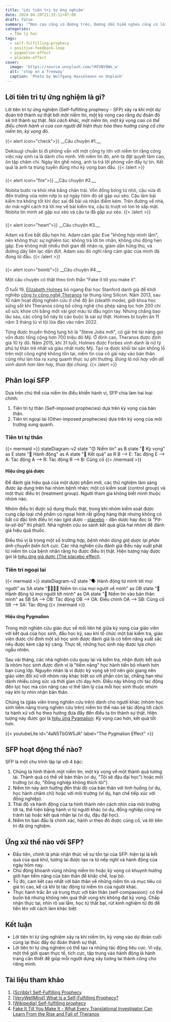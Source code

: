 ```yaml
---
title: 'Lời tiên tri tự ứng nghiệm'
date: 2024-04-20T21:33:11+07:00
draft: false
summary: '“Non cao cũng có đường trèo, Đường dẫu hiểm nghèo cũng có lối đi.”'
categories:
  - Tâm lý học
tags:
  - self-fulfilling-prophecy
  - positive-feedback-loop
  - pygmalion-effect
  - placebo-effect
cover:
  image: 'https://source.unsplash.com/lRFVNY9Wo_w'
  alt: 'stop on a freeway'
  caption: 'Photo by Wolfgang Hasselmann on Unplash'
---
```


## Lời tiên tri tự ứng nghiệm là gì?

Lời tiên tri tự ứng nghiệm (Self-fulfilling prophecy - SFP) xảy ra khi một dự đoán trở thành sự thật bởi một niềm tin, một kỳ vọng cao rằng dự đoán đó sẽ trở thành sự thật. _Nói cách khác, một niềm tin, một kỳ vọng cao có thể điều chỉnh hành vi của con người để hiện thực hóa theo hướng củng cố cho niềm tin, kỳ vọng đó_.

<div style="margin-bottom:1.5rem;opacity:0.9;">
{{< alert icon="check">}}
__Câu chuyện #1.__

Dekisugi chuẩn bị đi phỏng vấn với một công ty lớn với niềm tin rằng công việc này sinh ra là dành cho mình. Với niềm tin đó, anh ta đặt quyết tâm cao, ôn tập chăm chỉ. Ngày lên ghế nóng, anh ta trả lời phỏng vấn đầy tự tin. Kết quả là anh ta trúng tuyển đúng như kỳ vọng ban đầu.
{{< /alert >}}
</div>

<div style="margin-bottom:1.5rem;opacity:0.9;">
{{< alert icon="fire">}}
__Câu chuyện #2.__

Nobita bước ra khỏi nhà bằng chân trái. Vốn đồng bóng từ nhỏ, cậu vừa đi đến trường vừa nơm nớp lo sợ ngày hôm đó sẽ gặp xui xẻo. Cậu làm bài kiểm tra không tốt khi đọc sai đề bài và nhận điểm kém. Trên đường về nhà, do mải nghĩ cách trả lời mẹ về bài kiểm tra, cậu bị trượt vỏ lon té sấp mặt. Nobita tin mình sẽ gặp xui xẻo và cậu ta đã gặp xui xẻo.
{{< /alert >}}
</div>

<div style="margin-bottom:1.5rem;opacity:0.9;">
{{< alert icon="heart">}}
__Câu chuyện #3.__

Adam và Eve bắt đầu hẹn hò. Adam cảm giác Eve "không hợp mình lắm", nên không thực sự nghiêm túc: không trả lời tin nhắn, không chủ động hẹn gặp. Eve không mất nhiều thời gian để nhận ra, giảm dần hứng thú, và đường dây liên lạc dần đứt. Adam sau đó nghĩ rằng cảm giác của mình đã đúng từ đầu.
{{< /alert >}}
</div>

<div style="margin-bottom:1.5rem;opacity:0.9;">
{{< alert icon="bomb">}}
__Câu chuyện #4.__

Một câu chuyện có thật theo tinh thần "Fake it till you make it".

Ở tuổi 19, [Elizabeth Holmes](https://en.wikipedia.org/wiki/Elizabeth_Holmes) bỏ ngang Đại học Stanford danh giá để khởi nghiệp [công ty công nghệ Theranos](https://www.wikiwand.com/en/Theranos) tại thung lũng Silicon. Năm 2013, sau 10 năm hoạt động nghiên cứu ở chế độ ẩn (stealth mode), giới khoa học sửng sốt khi Theranos công bố công nghệ cho phép sàng lọc hơn 200 chỉ số sức khỏe chỉ bằng một vài giọt máu từ đầu ngón tay. Nhưng chẳng bao lâu sau, các công bố này bị cáo buộc là sai sự thật. Holmes bị tuyên án 11 năm 3 tháng tù vì tội lừa đảo vào năm 2022.

Từng được truyền thông tung hô là "Steve Jobs mới", cô gái trẻ tài năng gọi vốn được tổng cộng hơn 700 triệu đô Mỹ. Ở đỉnh cao, Theranos được định giá 10 tỷ đô. Năm 2015, khi 31 tuổi, Holmes được Forbes vinh danh là nữ tỷ phú tự thân trẻ nhất và giàu nhất nước Mỹ. Tạo ra được khối tài sản khổng lồ trên một công nghệ không tồn tại, niềm tin của cô gái này vào bản thân cũng như lan tỏa ra xung quanh thực sự phi thường. _Đúng là nói hay vẫn dễ vinh danh hơn làm hay, thưa đại chúng_.
{{< /alert >}}
</div>

## Phân loại SFP

Dựa trên chủ thể của niềm tin điều khiển hành vi, SFP chia làm hai loại chính:

1. Tiên tri tự thân (Self-imposed prophecies) dựa trên kỳ vọng của bản thân.
2. Tiên tri ngoại lai (Other-imposed prophecies) dựa trên kỳ vọng của môi trường xung quanh.

### Tiên tri tự thân

{{< mermaid >}}
stateDiagram-v2
  state "😊 Niềm tin" as B
  state "💯 Kỳ vọng" as E
  state "💪 Hành động" as A
  state "💯 Kết quả" as R
  B --> E: Tác động
  E --> A: Tác động
  A --> R: Tác động
  R --> B: Củng cố
{{< /mermaid >}}

#### Hiệu ứng giả dược

Để đánh giá hiệu quả của một dược phẩm mới, các thử nghiệm lâm sàng được áp dụng trên hai nhóm bệnh nhân: một có kiểm soát (control group) và một thực điều trị (treatment group). Người tham gia không biết mình thuộc nhóm nào.

Nhóm điều trị được sử dụng thuốc thật, trong khi nhóm kiểm soát được cung cấp loại chế phẩm có ngoại hình rất giống hàng thật nhưng không có bất cứ đặc tính điều trị nào (_giả dược_ - [placebo](https://www.betterhealth.vic.gov.au/health/conditionsandtreatments/placebo-effect) - dân dược hay đọc là _"Pờ-la-xê-bô"_ thì phải!). Nhà nghiên cứu so sánh kết quả giữa hai nhóm để đánh giá hiệu quả thuốc.

Điều thú vị là trong một số trường hợp, _bệnh nhân dùng giả dược lại phản ánh chuyển biến tích cực_. Các nhà nghiên cứu đánh giá điều này xuất phát từ niềm tin của bệnh nhân rằng họ được điều trị thật. Hiện tượng này được gọi là [hiệu ứng giả dược (The placebo effect)](https://www.scribbr.com/research-bias/placebo-effect/).

### Tiên tri ngoại lai

{{< mermaid >}}
stateDiagram-v2
  state "🗣️ Hành động từ mình tới mọi người" as SA
  state "👨‍👩‍👧‍👦 Niềm tin của mọi người về mình" as OB
  state "📢 Hành động từ mọi người tới mình" as OA
  state "👤 Niềm tin vào bản thân mình" as SB
  SA --> OB: Tác động
  OB --> OA: Điều chỉnh
  OA --> SB: Củng cố
  SB --> SA: Tác động
{{< /mermaid >}}

#### Hiệu ứng Pygmalion

Trong một nghiên cứu giáo dục về mối liên hệ giữa kỳ vọng của giáo viên với kết quả của học sinh, đầu học kỳ, sau khi tổ chức một bài kiểm tra, giáo viên được chỉ định một số học sinh được đánh giá là có tiềm năng xuất sắc nếu được kèm cặp kỹ càng. Thực tế, những học sinh này được lựa chọn ngẫu nhiên.

Sau vài tháng, các nhà nghiên cứu quay lại và kiểm tra, nhận được kết quả là nhóm học sinh được định vị là "tiềm năng" học hành tiến bộ nhanh hơn bạn cùng lớp. Nguyên nhân là vì được kỳ vọng sẽ trở nên giỏi giang nên giáo viên đối xử với nhóm này khác biệt so với phần còn lại, chẳng hạn như dành nhiều công sức và thời gian chỉ dạy hơn. Điều này không chỉ tác động đến lực học mà còn nâng cao vị thế tâm lý của mỗi học sinh thuộc nhóm này khi tự nhìn nhận bản thân.

Chúng ta (giáo viên trong nghiên cứu trên) dành cho người khác (nhóm học sinh tiềm năng trong nghiên cứu trên) niềm tin thế nào sẽ tác động tới cách ta hành xử với họ theo hướng đưa đẩy đến điều ta tin thành sự thật. Hiện tượng này được gọi là [hiệu ứng Pygmalion](https://www.scribbr.com/research-bias/pygmalion-effect/): Kỳ vọng cao hơn, kết quả tốt hơn.

{{< youtubeLite id="4aN5TbGW5JA" label="The Pygmalion Effect" >}}

## SFP hoạt động thế nào?

SFP là một chu trình lặp lại với 4 bậc:

1. Chúng ta hình thành một niềm tin, một kỳ vọng về một thành quả tương lai. Thành quả có thể về bản thân (ví dụ, "Tôi sẽ đậu đại học") hoặc môi trường (ví dụ, "Đồng nghiệp không thích tôi").
1. Niềm tin này ảnh hưởng đến thái độ của bản thân với tình huống (ví dụ, học hành chăm chỉ) hoặc với môi trường (ví dụ, hạn chế tiếp xúc với đồng nghiệp).
1. Thái độ và hành động của ta hình thành nên cách nhìn của môi trường tới ta, thể hiện bằng hành vi từ người khác (ví dụ, đồng nghiệp cũng né tránh ta) hoặc kết quả nhận lại (ví dụ, đậu đại học).
1. Niềm tin ban đầu là chính xác, hành vi theo đó được củng cố, và lời tiên tri đã ứng nghiệm.

## Ứng xử thế nào với SFP?

- Đầu tiên, chính là phải nhận thức về sự tồn tại của SFP: hiện tại là kết quả của quá khứ, tương lai được tạo ra từ nếp nghĩ và hành động của ngày hôm nay.
- Chủ động khoanh vùng những niềm tin hoặc kỳ vọng có khuynh hướng giới hạn tiềm năng của bản thân để khắc chế, loại bỏ.
- Từ đó, cam kết cao nhất với bản thân về những niềm tin và mục tiêu có giá trị cao, kể cả khi bị tác động từ niềm tin của người khác.
- Thực hành trắc ẩn và trung thực với bản thân (self-compassion): có thể buồn bã nhưng không nên quá thất vọng khi không đạt kỳ vọng. Chấp nhận thực tại, nhìn rõ sai lầm, học từ thất bại, rút kinh nghiệm từ đó để tiến lên với cách làm khác biệt.

## Kết luận

- Lời tiên tri tự ứng nghiệm xảy ra khi niềm tin, kỳ vọng vào dự đoán cuối cùng lại thúc đẩy dự đoán thành sự thật.
- Lời tiên tri tự ứng nghiệm có thể tạo ra những tác động tiêu cực. Vì vậy, một thế giới quan thực tế, tích cực, tập trung vào hành động là hành trang cần thiết để giúp mỗi người dựng xây tương lai thành công cho riêng mình.

## Tài liệu tham khảo

1. [[Scribbr] Self-Fulfilling Prophecy](https://www.scribbr.com/research-bias/self-fulfilling-prophecy/)
1. [[VeryWellMind] What Is a Self-Fulfilling Prophecy?](https://www.verywellmind.com/what-is-a-self-fulfilling-prophecy-6740420)
1. [[Wikipedia] Self-fulfilling prophecy](https://en.wikipedia.org/wiki/Self-fulfilling_prophecy)
1. [Fake It Till You Make It - What Every Translational Investigator Can Learn From the Rise and Fall of Theranos](https://www.ncbi.nlm.nih.gov/pmc/articles/PMC8807854/)
